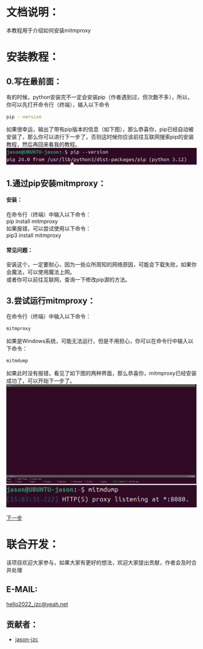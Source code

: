 # 文档说明：
  本教程用于介绍如何安装mitmproxy

# 安装教程：
## 0.写在最前面：
  有的时候，python安装完不一定会安装pip（作者遇到过，但次数不多），所以，你可以先打开命令行（终端），输入以下命令  
  ```bash
  pip --version
  ```
  如果很幸运，输出了带有pip版本的信息（如下图），那么恭喜你，pip已经自动被安装了，那么你可以进行下一步了，否则这时候你应该前往互联网搜索pip的安装教程，然后再回来看我的教程。
  ![image](/pic/pip_version_out.png)
## 1.通过pip安装mitmproxy：
  #### 安装：
  在命令行（终端）中输入以下命令：  
    pip install mitmproxy  
  如果报错，可以尝试使用以下命令：  
    pip3 install mitmproxy  
  #### 常见问题：
  安装这个，一定要耐心，因为一些众所周知的网络原因，可能会下载失败，如果你会魔法，可以使用魔法上网。  
  或者你可以前往互联网，查询一下修改pip源的方法。   
## 3.尝试运行mitmproxy：
  在命令行（终端）中输入以下命令：  
  ```bash
  mitmproxy
  ``` 
  如果是Windows系统，可能无法运行，但是不用担心，你可以在命令行中输入以下命令：  
  ```bash
  mitmdump
  ```
  如果此时没有报错，看见了如下图的两种界面，那么恭喜你，mitmproxy已经安装成功了，可以开始下一步了。
  ![image](/pic/mitmproxy_out.png)  
  ![image](/pic/mitmdump_out.png)  

[下一步](/tutorial/INSTALL_ADB.md)
  

# 联合开发：
  该项目欢迎大家参与，如果大家有更好的想法，欢迎大家提出贡献，作者会及时合并处理  
  ## E-MAIL:
  hello2022_jzc@yeah.net  
  ## 贡献者：
  * [jason-jzc](https://github.com/jason-jzc)
